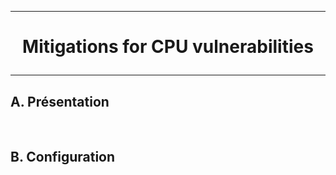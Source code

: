 ------------------------------------------------------------------------------------------------------------------------------------------------------------------------------------------------------------------------------------------------------------------------------------
# <p align='center'> Mitigations for CPU vulnerabilities </p>

------------------------------------------------------------------------------------------------------------------------------------------------------------------------------------------------------------------------------------------------------------------------------------
## A. Présentation

<br />

## B. Configuration
